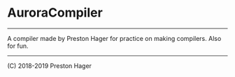 # AuroraCompiler

-------
A compiler made by Preston Hager for practice on making compilers. Also for fun.

-------

(C) 2018-2019 Preston Hager
